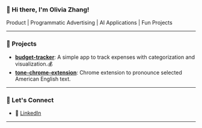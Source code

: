 ### 👋 Hi there, I'm Olivia Zhang!

Product | Programmatic Advertising | AI Applications | Fun Projects

---

### 🧩 Projects

- **[budget-tracker](https://github.com/oliviazqy/budget-tracker)**: A simple app to track expenses with categorization and visualization.💰
- **[tone-chrome-extension](https://github.com/oliviazqy/tone-chrome-extension)**: Chrome extension to pronounce selected American English text. 

---

### 📌 Let's Connect 

- 💼 [LinkedIn](https://www.linkedin.com/in/qingyangolivia/)

---

